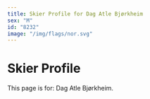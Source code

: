```yaml
---
title: Skier Profile for Dag Atle Bjørkheim
sex: "M"
id: "8232"
image: "/img/flags/nor.svg" 
---
```


# Skier Profile

This page is for: Dag Atle Bjørkheim.
    